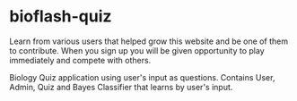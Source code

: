 # bioflash-quiz

Learn from various users that helped grow this website and be one of them to contribute. When you sign up you will be given opportunity to play immediately and compete with others.

Biology Quiz application using user's input as questions. Contains User, Admin, Quiz and Bayes Classifier that learns by user's input.

